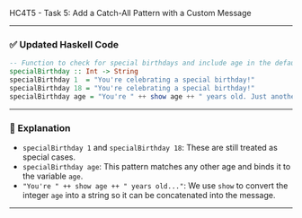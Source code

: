 HC4T5 - Task 5: Add a Catch-All Pattern with a Custom Message

---

### ✅ Updated Haskell Code

```haskell
-- Function to check for special birthdays and include age in the default case
specialBirthday :: Int -> String
specialBirthday 1  = "You're celebrating a special birthday!"
specialBirthday 18 = "You're celebrating a special birthday!"
specialBirthday age = "You're " ++ show age ++ " years old. Just another year older."
```

---

### 🧠 Explanation

- `specialBirthday 1` and `specialBirthday 18`: These are still treated as special cases.
- `specialBirthday age`: This pattern matches any other age and binds it to the variable `age`.
- `"You're " ++ show age ++ " years old..."`: We use `show` to convert the integer `age` into a string so it can be concatenated into the message.

---

